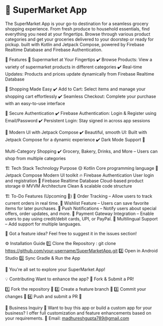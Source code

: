 # 🛒 SuperMarket App
The SuperMarket App is your go-to destination for a seamless grocery shopping experience. From fresh produce to household essentials, find everything you need at your fingertips. Browse through various product categories and get your groceries delivered to your doorstep or ready for pickup.
built with Kotlin and Jetpack Compose, powered by Firebase Realtime Database and Firebase Authentication.

🚀 Features
🏪 Supermarket at Your Fingertips
✔️ Browse Products: View a variety of supermarket products in different categories
✔️ Real-time Updates: Products and prices update dynamically from Firebase Realtime Database

🛒 Shopping Made Easy
✔️ Add to Cart: Select items and manage your shopping cart effortlessly
✔️ Seamless Checkout: Complete your purchase with an easy-to-use interface

🔐 Secure Authentication
✔️ Firebase Authentication: Login & Register using Email/Password
✔️ Persistent Login: Stay signed in across app sessions

🎨 Modern UI with Jetpack Compose
✔️ Beautiful, smooth UI: Built with Jetpack Compose for a dynamic experience
✔️ Dark Mode Support 🌙

 Multi-Category Shopping
✔️ Grocery, Bakery, Drinks, and More – Users can shop from multiple categories


🏗️ Tech Stack
Technology	Purpose
🟡 Kotlin	Core programming language
🎨 Jetpack Compose	Modern UI toolkit
🔥 Firebase Authentication	User login and registration
💾 Firebase Realtime Database	Cloud-based product storage
🌐 MVVM Architecture	Clean & scalable code structure

🏗️ To-Do Features (Upcoming 🚀)
🔲 Order Tracking – Allow users to track current orders in real time.
🔲 Wishlist Feature – Users can save favorite items for later purchases.
🔲 Push Notifications – Notify users about special offers, order updates, and more.
🔲 Payment Gateway Integration – Enable users to pay using credit/debit cards, UPI, or PayPal.
🔲 Multilingual Support – Add support for multiple languages.

📌 Got a feature idea? Feel free to suggest it in the issues section!

⚙️ Installation Guide
1️⃣ Clone the Repository : git clone https://github.com/your-username/SuperMarketApp.git
2️⃣ Open in Android Studio
3️⃣ Sync Gradle & Run the App

🚀 You're all set to explore your SuperMarket App!

💡 Contributing
Want to enhance the app? 🎯 Fork & Submit a PR!

1️⃣ Fork the repository 🍴
2️⃣ Create a feature branch 🌿
3️⃣ Commit your changes 🎯
4️⃣ Push and submit a PR 🚀

🤝 Business Inquiry
🎯 Want to buy this app or build a custom app for your business?
I offer full customization and feature enhancements based on your requirements.
📧 Email: madhureshgupta789@gmail.com
